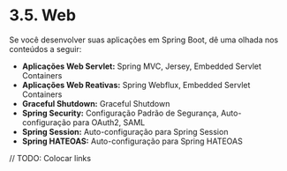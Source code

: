 # 3.5. Web

Se você desenvolver suas aplicações em Spring Boot, dê uma olhada nos conteúdos a seguir:

* **Aplicações Web Servlet:** Spring MVC, Jersey, Embedded Servlet Containers
* **Aplicações Web Reativas:** Spring Webflux, Embedded Servlet Containers
* **Graceful Shutdown:** Graceful Shutdown
* **Spring Security:** Configuração Padrão de Segurança, Auto-configuração para OAuth2, SAML
* **Spring Session:** Auto-configuração para Spring Session
* **Spring HATEOAS:** Auto-configuração para Spring HATEOAS

// TODO: Colocar links